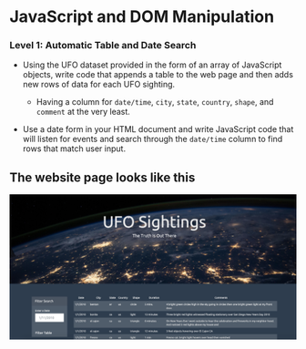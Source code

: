 # JavaScript and DOM Manipulation

### Level 1: Automatic Table and Date Search 

* Using the UFO dataset provided in the form of an array of JavaScript objects, write code that appends a table to the web page and then adds new rows of data for each UFO sighting.

  * Having a column for `date/time`, `city`, `state`, `country`, `shape`, and `comment` at the very least.

* Use a date form in your HTML document and write JavaScript code that will listen for events and search through the `date/time` column to find rows that match user input.

## The website page looks like this

![website-page](UFO-level-1/images/level-1.png)

